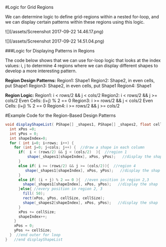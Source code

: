 #Logic for Grid Regions

We can determine logic to define grid-regions within a nested for-loop, and we can display certain patterns within these regions using this logic. 



![](/assets/Screenshot 2017-09-22 14.46.17.png)

![](/assets/Screenshot 2017-09-22 14.51.04.png)

###Logic for Displaying Patterns in Regions

The code below shows that we can use for-loop logic that looks at the index values: i, j to determine 4 regions where we can display different shapes to develop a more interesting pattern.  

**Region Design Patterns:**
Region1:  Shape1
Region2:  Shape2, in even cells, put Shape1
Region3:  Shape2, in even cells, put Shape1
Region4:  Shape1

**Region Logic:**
Region1: i < rows/2 && j < cols/2
Region2: i < rows/2 && j >= cols/2
Even Cells: (i+j) % 2 == 0 
Region3: i >= rows/2 && j < cols/2
Even Cells: (i+j) % 2 == 0 
Region4: i >= rows/2 && j >= cols/2

#Example Code for the Region-Based Design Patterns


```java
void displayShapeList( PShape[] _shapes1, PShape[] _shapes2, float cellSize, int rows, int cols) {
  int xPos =0;
  int yPos = 0;
  int shapeIndex=0;
  for ( int i=0; i<rows; i++) { 
    for (int j=0; j<cols; j++) {  //draw a shape in each column
      if(  i < (rows/2) && j < (cols/2)  ){  //region 1
          shape(_shapes1[shapeIndex], xPos, yPos);   //display the shape
      }
      else if( i >= (rows/2) && j >= (cols/2)){  //region 4
         shape(_shapes1[shapeIndex], xPos, yPos);   //display the shap
      }
      else if( (i + j) % 2 == 0 ){  //even position in region 2,3
        shape(_shapes1[shapeIndex], xPos, yPos);   //display the shap
      }else{ //every position in region 2, 3
        fill( 50);
        rect(xPos, yPos, cellSize, cellSize);
        shape(_shapes2[shapeIndex], xPos, yPos);   //display the shap
      }
      xPos += cellSize;
      shapeIndex++;
    }
    xPos = 0;
    yPos += cellSize;
  }  //end outer for loop
}   //end displayShapeList

 
```


